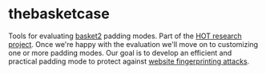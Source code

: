 # thebasketcase
Tools for evaluating [basket2](https://git.schwanenlied.me/yawning/basket2)
padding modes. Part of the [HOT research project](http://www.cs.kau.se/pulls/hot/). Once we're happy with the
evaluation we'll move on to customizing one or more padding modes. Our goal is
to develop an efficient and practical padding mode to protect against
[website fingerprinting attacks](http://www.cs.kau.se/pulls/hot/setting/).

